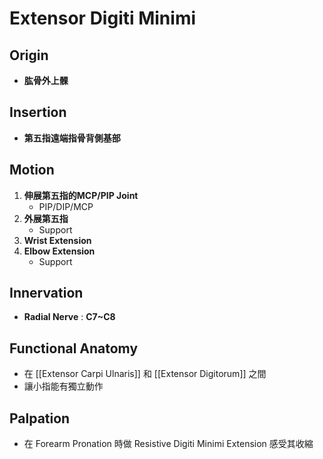 # Extensor Digiti Minimi
## Origin
* **肱骨外上髁**  

## Insertion
* **第五指遠端指骨背側基部**  

## Motion
1. **伸展第五指的MCP/PIP Joint**
	* PIP/DIP/MCP
2. **外展第五指**
	* Support
3. **Wrist Extension**
4. **Elbow Extension**
	* Support  

## Innervation
* **Radial Nerve** : **C7~C8**  

## Functional Anatomy
* 在 [[Extensor Carpi Ulnaris]] 和 [[Extensor Digitorum]] 之間
* 讓小指能有獨立動作  

## Palpation
* 在 Forearm Pronation 時做 Resistive Digiti Minimi Extension 感受其收縮